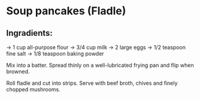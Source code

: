 
 # Soup pancakes (Fladle)


 ## Ingradients:
-> 1 cup all-purpose flour
-> 3/4 cup milk
-> 2 large eggs
-> 1/2 teaspoon fine salt
-> 1/8 teaspoon baking powder

Mix into a batter. Spread thinly on a well-lubricated frying pan and flip when browned. 

Roll fladle and cut into strips. Serve with beef broth, chives and finely chopped mushrooms.  

```